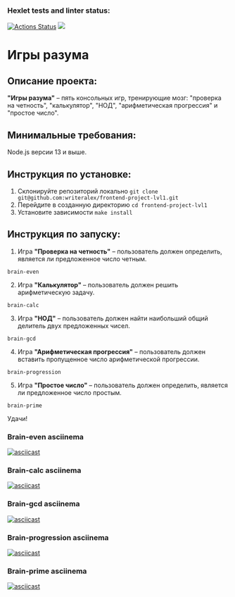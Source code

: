 ### Hexlet tests and linter status:
[![Actions Status](https://github.com/vulman-dev/frontend-project-lvl1/workflows/hexlet-check/badge.svg)](https://github.com/vulman-dev/frontend-project-lvl1/actions)
<a href="https://codeclimate.com/github/codeclimate/codeclimate/maintainability"><img src="https://api.codeclimate.com/v1/badges/a99a88d28ad37a79dbf6/maintainability" /></a>

# Игры разума

## Описание проекта:
**"Игры разума"** – пять консольных игр, тренирующие мозг: "проверка на четность", "калькулятор", "НОД", "арифметическая прогрессия" и "простое число".

## Минимальные требования:
Node.js версии 13 и выше.

## Инструкция по установке:
1. Склонируйте репозиторий локально
`git clone git@github.com:writeralex/frontend-project-lvl1.git`
2. Перейдите в созданную директорию
`cd frontend-project-lvl1`
3. Установите зависимости
`make install`

## Инструкция по запуску:
1. Игра **"Проверка на четность"** – пользователь должен определить, является ли предложенное число четным.

`brain-even`

2. Игра **"Калькулятор"** – пользователь должен решить арифметическую задачу.

`brain-calc`

3. Игра **"НОД"** – пользователь должен найти наибольший общий делитель двух предложенных чисел.

`brain-gcd`

4. Игра **"Арифметическая прогрессия"** – пользователь должен вставить пропущенное число арифметической прогрессии.

`brain-progression`

5. Игра **"Простое число"** – пользователь должен определить, является ли предложенное число простым.

`brain-prime`


Удачи!

### Brain-even asciinema
[![asciicast](https://asciinema.org/a/NFOEdZ63CPzgItG442l9iGz1i.svg)](https://asciinema.org/a/NFOEdZ63CPzgItG442l9iGz1i)
### Brain-calc asciinema
[![asciicast](https://asciinema.org/a/zfbzcFXgYWzy0NE2iiOTLYNLw.svg)](https://asciinema.org/a/zfbzcFXgYWzy0NE2iiOTLYNLw)
### Brain-gcd asciinema
[![asciicast](https://asciinema.org/a/LMG1WOpFVQWqonx4NqhX1V6su.svg)](https://asciinema.org/a/LMG1WOpFVQWqonx4NqhX1V6su)
### Brain-progression asciinema
[![asciicast](https://asciinema.org/a/pzB6cYiqrTsSPrYCxtGgMNf5t.svg)](https://asciinema.org/a/pzB6cYiqrTsSPrYCxtGgMNf5t)
### Brain-prime asciinema
[![asciicast](https://asciinema.org/a/JuXSUhtxxrEiSZq8Qynokv7y7.svg)](https://asciinema.org/a/JuXSUhtxxrEiSZq8Qynokv7y7)


